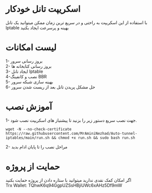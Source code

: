 # اسکریپت تانل خودکار 
با استفاده از این اسکریپت به راحتی و در سریع ترین زمان ممکن میتوانید یک تانل Iptable بهینه و پرسرعت ایجاد بکنید

# لیست امکانات 
1- بروز رسانی سرور<br>
2- بروز رسانی کتابخانه ها<br>
3- ایجاد تانل Iptable <br>
4-نصب و کانفینگ BBR <br>
5- بهینه سازی شبکه سرور<br>
6- حل مشکل پریدن تانل بعد از ریست شدن سرور<br>

# آموزش نصب
1- جهت نصب سریع دستور زیر را بزنید تا پیشنیاز های اسکریپت نصب شود.<br>
```
wget -N --no-check-certificate https://raw.githubusercontent.com/MrAminiNezhad/Auto-tunnel-iptables/main/run.sh && chmod +x run.sh && sudo bash run.sh
```
2- مراحل نصب را تا پایان ادام بدید <br>

# حمایت از پروژه
اگر امکان کمک نقدی ندارید میتوانید با ستاره دادن از پروژه حمایت بکنید <br>
Trx Wallet: TQhwK6q94GgpUZSsHBjiUWc6xAHz5Df9mW



